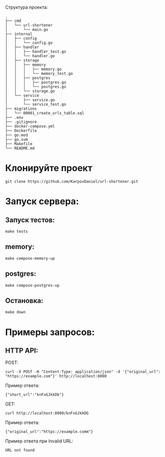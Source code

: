 Структура проекта:

```
.
├── cmd
│   └── url-shortener
│       └── main.go
├── internal
│   ├── config
│   │   └── config.go
│   ├── handler
│   │   ├── handler_test.go
│   │   └── handler.go
│   ├── storage
│   │   ├── memory
│   │   │   ├── memory.go
│   │   │   └── memory_test.go
│   │   ├── postgres
│   │   │   ├── postgres.go
│   │   │   └── postgres.go
│   │   └── storage.go
│   └── service
│       ├── service.go
│       └── service_test.go
├── migrations
│   └── 00001_create_urls_table.sql
├── .env
├── .gitignore
├── docker-compose.yml
├── Dockerfile
├── go.mod
├── go.sum
├── Makefile
└── README.md
```

# Клонируйте проект

```
git clone https://github.com/KarpovDaniel/url-shortener.git
```

# Запуск сервера:

## Запуск тестов:
```
make tests
```

## memory: 
```
make compose-memory-up
```

## postgres: 
```
make compose-postgres-up
```

## Остановка: 
```
make down
```

# Примеры запросов:

## HTTP API:

POST:

```
curl -X POST -H "Content-Type: application/json" -d '{"original_url": "https://example.com"}' http://localhost:8080
```

Пример ответа:

```
{"short_url":"knFxGJkkDb"}
```

GET:

```
curl http://localhost:8080/knFxGJkkDb
```

Пример ответа:

```
{"original_url":"https://example.comm"}
```

Пример ответа при Invalid URL:

```
URL not found
```
